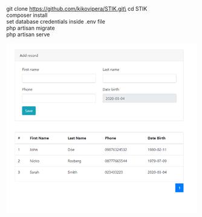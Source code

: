 git clone https://github.com/kikovipera/STIK.git\
cd STIK\
composer install\
set database credentials inside .env file\
php artisan migrate\
php artisan serve

![alt text](preview.png "Preview")
